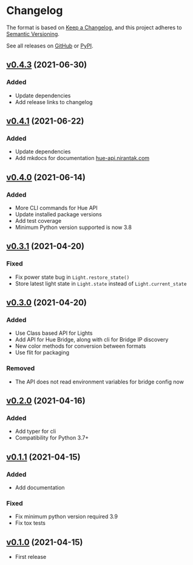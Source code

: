 # Changelog

The format is based on [Keep a Changelog](https://keepachangelog.com/en/1.0.0),
and this project adheres to [Semantic Versioning](https://semver.org/spec/v2.0.0).

See all releases on [GitHub](https://github.com/nirantak/hue-api/releases) or [PyPI](https://pypi.org/project/hue-api/#history).

## [v0.4.3](https://github.com/nirantak/hue-api/releases/tag/v0.4.3) (2021-06-30)

### Added

- Update dependencies
- Add release links to changelog

## [v0.4.1](https://github.com/nirantak/hue-api/releases/tag/v0.4.1) (2021-06-22)

### Added

- Update dependencies
- Add mkdocs for documentation [hue-api.nirantak.com](https://hue-api.nirantak.com/)

## [v0.4.0](https://github.com/nirantak/hue-api/releases/tag/v0.4.0) (2021-06-14)

### Added

- More CLI commands for Hue API
- Update installed package versions
- Add test coverage
- Minimum Python version supported is now 3.8

## [v0.3.1](https://github.com/nirantak/hue-api/releases/tag/v0.3.1) (2021-04-20)

### Fixed

- Fix power state bug in `Light.restore_state()`
- Store latest light state in `Light.state` instead of `Light.current_state`

## [v0.3.0](https://github.com/nirantak/hue-api/releases/tag/v0.3.0) (2021-04-20)

### Added

- Use Class based API for Lights
- Add API for Hue Bridge, along with cli for Bridge IP discovery
- New color methods for conversion between formats
- Use flit for packaging

### Removed

- The API does not read environment variables for bridge config now

## [v0.2.0](https://github.com/nirantak/hue-api/releases/tag/v0.2.0) (2021-04-16)

### Added

- Add typer for cli
- Compatibility for Python 3.7+

## [v0.1.1](https://github.com/nirantak/hue-api/releases/tag/v0.1.1) (2021-04-15)

### Added

- Add documentation

### Fixed

- Fix minimum python version required 3.9
- Fix tox tests

## [v0.1.0](https://github.com/nirantak/hue-api/releases/tag/v0.1.0) (2021-04-15)

- First release

